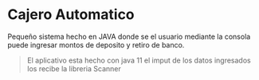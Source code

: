 # Cajero Automatico
Pequeño sistema hecho en JAVA donde se el usuario mediante la consola puede ingresar montos de deposito y retiro de banco.
> El aplicativo esta hecho con java 11 el imput de los datos ingresados los recibe la libreria Scanner
